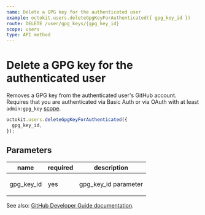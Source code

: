 ```yaml
---
name: Delete a GPG key for the authenticated user
example: octokit.users.deleteGpgKeyForAuthenticated({ gpg_key_id })
route: DELETE /user/gpg_keys/{gpg_key_id}
scope: users
type: API method
---
```


# Delete a GPG key for the authenticated user

Removes a GPG key from the authenticated user's GitHub account. Requires that you are authenticated via Basic Auth or via OAuth with at least `admin:gpg_key` [scope](https://docs.github.com/apps/building-oauth-apps/understanding-scopes-for-oauth-apps/).

```js
octokit.users.deleteGpgKeyForAuthenticated({
  gpg_key_id,
});
```

## Parameters

<table>
  <thead>
    <tr>
      <th>name</th>
      <th>required</th>
      <th>description</th>
    </tr>
  </thead>
  <tbody>
    <tr><td>gpg_key_id</td><td>yes</td><td>

gpg_key_id parameter

</td></tr>
  </tbody>
</table>

See also: [GitHub Developer Guide documentation](https://docs.github.com/rest/reference/users#delete-a-gpg-key-for-the-authenticated-user).
